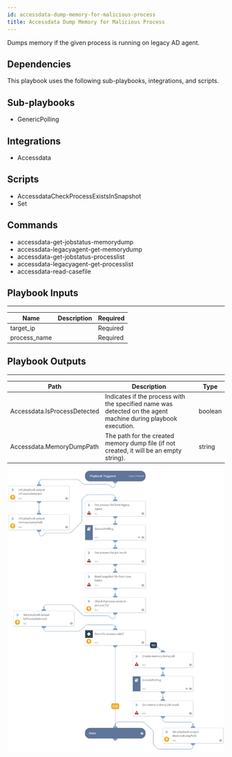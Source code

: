 ```yaml
---
id: accessdata-dump-memory-for-malicious-process
title: Accessdata Dump Memory for Malicious Process
---
```


Dumps memory if the given process is running on legacy AD agent. 

## Dependencies
This playbook uses the following sub-playbooks, integrations, and scripts.

## Sub-playbooks
* GenericPolling

## Integrations
* Accessdata

## Scripts
* AccessdataCheckProcessExistsInSnapshot
* Set

## Commands
* accessdata-get-jobstatus-memorydump
* accessdata-legacyagent-get-memorydump
* accessdata-get-jobstatus-processlist
* accessdata-legacyagent-get-processlist
* accessdata-read-casefile

## Playbook Inputs
---

| **Name** | **Description** | **Required** |
| --- | --- | --- |
| target_ip |  | Required |
| process_name |  | Required |

## Playbook Outputs
---

| **Path** | **Description** | **Type** |
| --- | --- | --- |
| Accessdata.IsProcessDetected | Indicates if the process with the specified name was detected on the agent machine during playbook execution. | boolean |
| Accessdata.MemoryDumpPath | The path for the created memory dump file (if not created, it will be an empty string). | string |

![Accessdata_Dump_memory_for_malicious_process](https://github.com/ElazarK/content-docs/blob/master/images/playbooks/Accessdata_Dump_memory_for_malicious_process.png)
